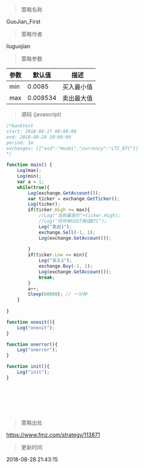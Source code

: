 
> 策略名称

GuoJian_First

> 策略作者

liuguojian



> 策略参数



|参数|默认值|描述|
|----|----|----|
|min|0.0085|买入最小值|
|max|0.008534|卖出最大值|


> 源码 (javascript)

``` javascript
/*backtest
start: 2018-08-27 00:00:00
end: 2018-08-28 20:00:00
period: 1m
exchanges: [{"eid":"Huobi","currency":"LTC_BTC"}]
*/

function main() {
    Log(max);
    Log(min);
    var a = 1;
    while(true){
        Log(exchange.GetAccount());
        var ticker = exchange.GetTicker();
        Log(ticker);
        if(ticker.High >= max){
            //Log("当前最高价"+ticker.High);
            //Log("将所有USDT换成BTC");
            Log("卖出1");
            exchange.Sell(-1, 1);
            Log(exchange.GetAccount());
            
        }
        if(ticker.Low <= min){
            Log("买入1");
            exchange.Buy(-1, 1);
            Log(exchange.GetAccount());
            break;
        }
        a++;
        Sleep(60000); // 一分钟
    }
    
}

function onexit(){
    Log("onexit");
}

function onerror(){
    Log("onerror");
}

function init(){
    Log("init");
}




    
 
```

> 策略出处

https://www.fmz.com/strategy/113871

> 更新时间

2018-08-28 21:43:15
